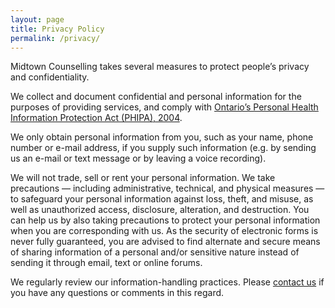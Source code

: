 ```yaml
---
layout: page
title: Privacy Policy
permalink: /privacy/
---
```


Midtown Counselling takes several measures to protect people’s privacy and confidentiality.

We collect and document confidential and personal information for the purposes of providing services, and comply with [Ontario’s Personal Health Information Protection Act (PHIPA), 2004](https://www.ontario.ca/laws/statute/04p03).

We only obtain personal information from you, such as your name, phone number or e-mail address, if you supply such information (e.g. by sending us an e-mail or text message or by leaving a voice recording).

We will not trade, sell or rent your personal information. We take precautions — including administrative, technical, and physical measures — to safeguard your personal information against loss, theft, and misuse, as well as unauthorized access, disclosure, alteration, and destruction.
You can help us by also taking precautions to protect your personal information when you are corresponding with us. As the security of electronic forms is never fully guaranteed, you are advised to find alternate and secure means of sharing information of a personal and/or sensitive nature instead of sending it through email, text or online forums.

We regularly review our information-handling practices. Please [contact us](/contact) if you have any questions or comments in this regard.